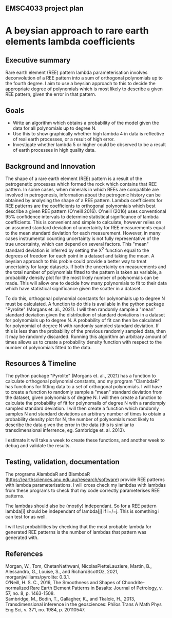 ## EMSC4033 project plan

# A beysian approach to rare earth elements lambda coefficients

## Executive summary

Rare earth element (REE) pattern lambda parameterisation involves deconvolution of a REE pattern into a sum of orthogonal polynomials up to the fourth degree. I aim to use a beysian approach to this to decide the appropriate degree of polynomials which is most likely to describe a given REE pattern, given the error in that pattern.

## Goals

- Write an algorithm which obtains a probability of the model given the data for all polynomials up to degree N.
- Use this to show graphically whether high lambda 4 in data is reflective of real earth processes, or a result of high error.
- Investigate whether lambda 5 or higher could be observed to be a result of earth processes in high quality data.

## Background and Innovation  

The shape of a rare earth element (REE) pattern is a result of the petrogenetic processes which formed the rock which contains that REE pattern. In some cases, when minerals in which REEs are compatible are involved in petrogenesis, information about the petrogenic history can be obtained by analysing the shape of a REE pattern. Lambda coefficients for REE patterns are the coefficients to orthogonal polynomials which best describe a given REE pattern (O'neill 2016). O'neill (2016) uses conventional 95% confidence intervals to determine statistical significance of lambda coefficients. This is convenient and simple to calculate, however relies on an assumed standard deviation of uncertainty for REE measurements equal to the mean standard deviation for each measurement. However, in many cases instrumental counting uncertainty is not fully representative of the true uncertainty, which can depend on several factors. This "mean" standard deviation is inferred by setting the X<sup>2</sup> function equal to the degrees of freedom for each point in a dataset and taking the mean. A beysian approach to this proble could provide a better way to treat uncertainty for large datasets. If both the uncertainty on measurements and the total number of polynomials fitted to the pattern is taken as variable, a probability density plot for the most likely number of polynomials can be made. This will allow one to decide how many polynomials to fit to their data which have statistical significance given the scatter in a dataset.

To do this, orthogonal polynomial constants for polynomials up to degree N must be calculated. A function to do this is available in the python package "Pyrolite" (Morgans et. al., 2021). I will then randomly sample a "mean" standard deviation given the distribution of standard deviations in a dataset for polynomials up to degree N. A probability of fit can then be calculated for polynomial of degree N with randomly sampled standard deviation. If this is less than the probability of the previous randomly sampled data, then it may be randomly discarded. Running this algorithm an arbitrary amount of times allows us to create a probability density function with respect to the number of polynomials fitted to the data.

## Resources & Timeline

The python package "Pyrolite" (Morgans et. al., 2021) has a function to calculate orthogonal polynomial constants, and my program "ClambdaR" has functions for fitting data to a set of orthogonal polynomials. I will have to create a function to randomly sample a "mean" standard deviation from the dataset, given polynomials of degree N. I will then create a function to calculate the probability of fit for polynomails of degree N with a randomply sampled standard deviation. I will then create a function which randomly samples N and standard deviations an arbitrary number of times to obtain a probability density plot for N, the number of polynomials most likely to describe the data given the error in the data (this is similar to transdimensional inferrence, eg. Sambridge et. al. 2013). 
  
I estimate it will take a week to create these functions, and another week to debug and validate the results.

## Testing, validation, documentation

The programs AlambdaR and BlambdaR (https://earthsciences.anu.edu.au/research/software) provide REE patterns with lambda parameterisations. I will cross check my lambdas with lambdas from these programs to check that my code correctly parameterises REE patterns.

The lambdas should also be (mostly) independant. So for a REE pattern lambda[i] should be independant of lambda[j] if i=/=j. This is something i can test for as well.

I will test probabilities by checking that the most probable lambda for generated REE patterns is the number of lambdas that pattern was generated with.  

## References

Morgan, W., Tom, ChetanNathwani, NicolasPietteLauziere, Martin, B., Alessandro, G., Louise, S., and RichardScottOz, 2021, morganjwilliams/pyrolite: 0.3.1.  
O’Neill, H. S. C., 2016, The Smoothness and Shapes of Chondrite-normalized Rare Earth Element Patterns in Basalts: Journal of Petrology, v. 57, no. 8, p. 1463-1508.  
Sambridge, M., Bodin, T., Gallagher, K., and Tkalcic, H., 2013, Transdimensional inference in the geosciences: Philos Trans A Math Phys Eng Sci, v. 371, no. 1984, p. 20110547.  

